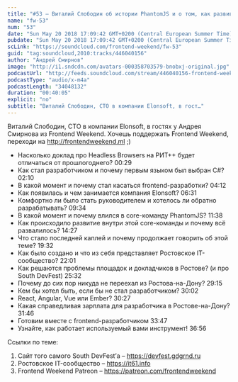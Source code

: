 ```yaml
---
title: "#53 – Виталий Слободин об истории PhantomJS и о том, как развивать региональное IT-сообщество"
name: "fw-53"
num: "53"
date: "Sun May 20 2018 17:09:42 GMT+0200 (Central European Summer Time)"
pubdate: "Sun May 20 2018 17:09:42 GMT+0200 (Central European Summer Time)"
scLink: "https://soundcloud.com/frontend-weekend/fw-53"
guid: "tag:soundcloud,2010:tracks/446040156"
author: "Андрей Смирнов"
image: "http://i1.sndcdn.com/avatars-000358703579-bnobxj-original.jpg"
podcastUrl: "http://feeds.soundcloud.com/stream/446040156-frontend-weekend-fw-53.m4a"
podcastType: "audio/x-m4a"
podcastLength: "34048132"
duration: "00:40:05"
explicit: "no"
subtitle: "Виталий Слободин, CTO в компании Elonsoft, в гост…"
---
```

Виталий Слободин, CTO в компании Elonsoft, в гостях у Андрея Смирнова из Frontend Weekend. Хочешь поддержать Frontend Weekend, переходи на http://frontendweekend.ml ;) 

- Насколько доклад про Headless Browsers на РИТ++ будет отличаться от прошлогоднего? 00:29
- Как стал разработчиком и почему первым языком был выбран C#? 02:10
- В какой момент и почему стал касаться frontend-разработки? 04:12
- Как появилась и чем занимается компания Elonsoft? 06:31
- Комфортно ли было стать руководителем и хотелось ли обратно разрабатывать? 09:34
- В какой момент и почему влился в core-команду PhantomJS? 11:38
- Как происходило развитие внутри этой core-команды и почему всё развалилось? 14:27
- Что стало последней каплей и почему продолжает говорить об этой теме? 19:32
- Как было создано и что из себя представляет Ростовское IT-сообщество? 22:01
- Как решаются проблемы площадок и докладчиков в Ростове? (и про South DevFest) 25:32
- Почему до сих пор никуда не переехал из Ростова-на-Дону? 29:15
- Кем бы хотел быть, если бы не стал разработчиком? 30:02
- React, Angular, Vue или Ember? 30:27
- Какая справедливая зарплата для разработчика в Ростове-на-Дону? 31:46
- Готовим вместе с frontend-разработчиком 33:47
- Узнайте, как работает используемый вами инструмент! 36:56

Ссылки по теме:
1) Сайт того самого South DevFest’а – https://devfest.gdgrnd.ru
2) Ростовское IT-сообщество – https://it61.info
3) Frontend Weekend Patreon – https://patreon.com/frontendweekend